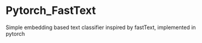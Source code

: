 # Pytorch_FastText
Simple embedding based text classifier inspired by fastText, implemented in pytorch
